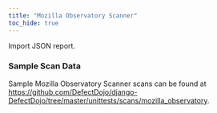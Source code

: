 ```yaml
---
title: "Mozilla Observatory Scanner"
toc_hide: true
---
```

Import JSON report.

### Sample Scan Data
Sample Mozilla Observatory Scanner scans can be found at https://github.com/DefectDojo/django-DefectDojo/tree/master/unittests/scans/mozilla_observatory.